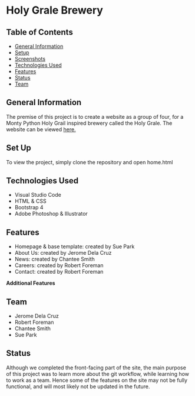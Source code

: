 # Holy Grale Brewery
## Table of Contents

- [General Information](https://github.com/suepark09/holy-grale-brewery/blob/master/README.md#general-information)
- [Setup](https://github.com/suepark09/holy-grale-brewery#set-up)
- [Screenshots]()
- [Technologies Used](https://github.com/suepark09/holy-grale-brewery#technologies-used)
- [Features](https://github.com/suepark09/holy-grale-brewery#features)
- [Status](https://github.com/suepark09/holy-grale-brewery#status)
- [Team](https://github.com/suepark09/holy-grale-brewery#team)

## General Information

The premise of this project is to create a website as a group of four, for a Monty Python Holy Grail inspired brewery called the Holy Grale. The website can be viewed [here.](https://suepark09.github.io/holy-grale-brewery/home.html)

## Set Up

To view the project, simply clone the repository and open home.html 

## Technologies Used

- Visual Studio Code
- HTML & CSS
- Bootstrap 4
- Adobe Photoshop & Illustrator

## Features

- Homepage & base template: created by Sue Park
- About Us: created by Jerome Dela Cruz
- News: created by Chantee Smith
- Careers: created by Robert Foreman
- Contact: created by Robert Foreman

**Additional Features** 

## Team

- Jerome Dela Cruz
- Robert Foreman
- Chantee Smith
- Sue Park

## Status

Although we completed the front-facing part of the site, the main purpose of this project was to learn more about the git workflow, while learning how to work as a team. Hence some of the features on the site may not be fully functional, and will most likely not be updated in the future.
